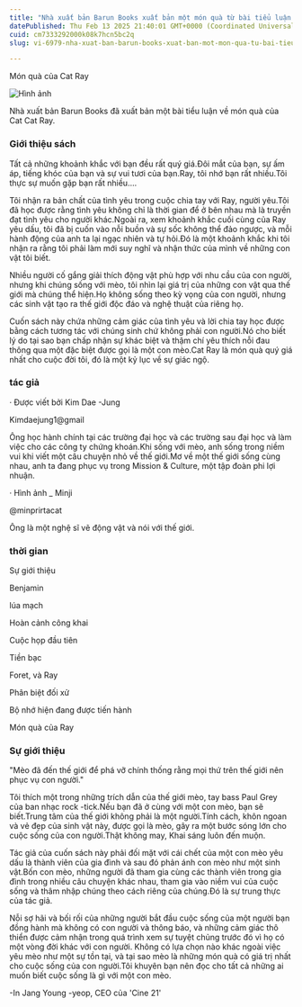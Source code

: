```yaml
---
title: "Nhà xuất bản Barun Books xuất bản một món quà từ bài tiểu luận Cat Ray"
datePublished: Thu Feb 13 2025 21:40:01 GMT+0000 (Coordinated Universal Time)
cuid: cm7333292000k08k7hcn5bc2q
slug: vi-6979-nha-xuat-ban-barun-books-xuat-ban-mot-mon-qua-tu-bai-tieu-luan-cat-ray

---
```



Món quà của Cat Ray

![Hình ảnh](https://cdn.hashnode.com/res/hashnode/image/upload/v1739435664071/f12c1d2f-6a45-4c1c-855b-31fb8aee7937.jpeg)

Nhà xuất bản Barun Books đã xuất bản một bài tiểu luận về món quà của Cat Cat Ray.

### Giới thiệu sách

Tất cả những khoảnh khắc với bạn đều rất quý giá.Đôi mắt của bạn, sự ấm áp, tiếng khóc của bạn và sự vui tươi của bạn.Ray, tôi nhớ bạn rất nhiều.Tôi thực sự muốn gặp bạn rất nhiều….

Tôi nhận ra bản chất của tình yêu trong cuộc chia tay với Ray, người yêu.Tôi đã học được rằng tình yêu không chỉ là thời gian để ở bên nhau mà là truyền đạt tình yêu cho người khác.Ngoài ra, xem khoảnh khắc cuối cùng của Ray yêu dấu, tôi đã bị cuốn vào nỗi buồn và sự sốc không thể đảo ngược, và mỗi hành động của anh ta lại ngạc nhiên và tự hỏi.Đó là một khoảnh khắc khi tôi nhận ra rằng tôi phải làm mới suy nghĩ và nhận thức của mình về những con vật tôi biết.

Nhiều người cố gắng giải thích động vật phù hợp với nhu cầu của con người, nhưng khi chúng sống với mèo, tôi nhìn lại giá trị của những con vật qua thế giới mà chúng thể hiện.Họ không sống theo kỳ vọng của con người, nhưng các sinh vật tạo ra thế giới độc đáo và nghệ thuật của riêng họ.

Cuốn sách này chứa những cảm giác của tình yêu và lời chia tay học được bằng cách tương tác với chúng sinh chứ không phải con người.Nó cho biết lý do tại sao bạn chấp nhận sự khác biệt và thậm chí yêu thích nỗi đau thông qua một đặc biệt được gọi là một con mèo.Cat Ray là món quà quý giá nhất cho cuộc đời tôi, đó là một kỷ lục về sự giác ngộ.

### tác giả

· Được viết bởi Kim Dae -Jung

Kimdaejung1@gmail

Ông học hành chính tại các trường đại học và các trường sau đại học và làm việc cho các công ty chứng khoán.Khi sống với mèo, anh sống trong niềm vui khi viết một câu chuyện nhỏ về thế giới.Mơ về một thế giới sống cùng nhau, anh ta đang phục vụ trong Mission & Culture, một tập đoàn phi lợi nhuận.

· Hình ảnh _ Minji

@minprirtacat

Ông là một nghệ sĩ vẽ động vật và nói với thế giới.

### thời gian

Sự giới thiệu

Benjamin

lúa mạch

Hoàn cảnh công khai

Cuộc họp đầu tiên

Tiền bạc

Foret, và Ray

Phân biệt đối xử

Bộ nhớ hiện đang được tiến hành

Món quà của Ray

### Sự giới thiệu

"Mèo đã đến thế giới để phá vỡ chính thống rằng mọi thứ trên thế giới nên phục vụ con người."

Tôi thích một trong những trích dẫn của thế giới mèo, tay bass Paul Grey của ban nhạc rock -tick.Nếu bạn đã ở cùng với một con mèo, bạn sẽ biết.Trung tâm của thế giới không phải là một người.Tính cách, khôn ngoan và vẻ đẹp của sinh vật này, được gọi là mèo, gây ra một bước sóng lớn cho cuộc sống của con người.Thật không may, Khai sáng luôn đến muộn.

Tác giả của cuốn sách này phải đối mặt với cái chết của một con mèo yêu dấu là thành viên của gia đình và sau đó phản ánh con mèo như một sinh vật.Bốn con mèo, những người đã tham gia cùng các thành viên trong gia đình trong nhiều câu chuyện khác nhau, tham gia vào niềm vui của cuộc sống và thâm nhập chúng theo cách riêng của chúng.Đó là sự trung thực của tác giả.

Nỗi sợ hãi và bối rối của những người bắt đầu cuộc sống của một người bạn đồng hành mà không có con người và thông báo, và những cảm giác thô thiển được cảm nhận trong quá trình xem sự tuyệt chủng trước đó vì họ có một vòng đời khác với con người. Không có lựa chọn nào khác ngoài việc yêu mèo như một sự tồn tại, và tại sao mèo là những món quà có giá trị nhất cho cuộc sống của con người.Tôi khuyên bạn nên đọc cho tất cả những ai muốn biết cuộc sống là gì với một con mèo.

-In Jang Young -yeop, CEO của 'Cine 21'